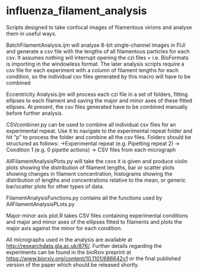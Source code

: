 # influenza_filament_analysis
Scripts designed to take confocal images of filamentous virions and analyse them in useful ways.

BatchFilamentAnalysis.ijm will analyse 8-bit single-channel images in FIJI and generate a csv file with the lengths of all filamentous particles for each csv. It assumes nothing will interrupt opening the czi files = i.e. BioFormats is importing in the windowless format. The later analysis scripts require a csv file for each experiment with a column of filament lengths for each condition, so the individual csv files generated by this macro will have to be combined

Eccentricity Analysis.ijm will process each czi file in a set of folders, fitting ellipses to each filament and saving the major and minor axes of these fitted ellipses. At present, the csv files generated have to be combined manually before further analysis.

CSVcombiner.py can be used to combine all individual csv files for an experimental repeat. Use it to navigate to the experimental repeat folder and hit "p" to process the folder and combine all the csv files. Folders should be structured as follows:
->Experimental repeat (e.g. Pipetting repeat 2)
    -> Condition 1 (e.g. 0 pipette actions)
        -> CSV files from each micrograph

AllFilamentAnalysisPlots.py will take the csvs it is given and produce violin plots showing the distribution of filament lengths, bar or scatter plots showing changes in filament concentration, histograms showing the distribution of lengths and concentrations relative to the mean, or generic bar/scatter plots for other types of data.

FilamentAnalysisFunctions.py contains all the functions used by AllFilamentAnalysisPLots.py

Major-minor axis plot.R takes CSV files containing experimental conditions and major and minor axes of the ellipses fitted to filaments and plots the major axis against the minor for each condition.

All micrographs used in the analysis are available at http://researchdata.gla.ac.uk/876/.
Further details regarding the experiments can be found in the bioRxiv preprint at https://www.biorxiv.org/content/10.1101/686642v1 or the final published version of the paper which should be released shortly.
